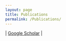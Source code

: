```yaml
---
layout: page
title: Publications
permalink: /Publications/
---
```





| [Google Scholar](https://scholar.google.com/citations?user=lKUHkYIAAAAJ&hl=en&oi=ao) |

